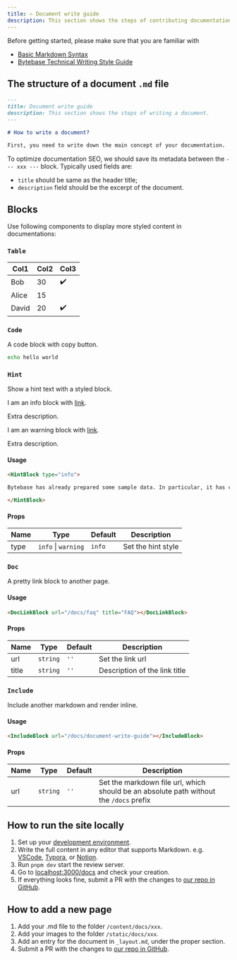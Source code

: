 ```yaml
---
title: ✍️ Document write guide
description: This section shows the steps of contributing documentation.
---
```


Before getting started, please make sure that you are familiar with

- [Basic Markdown Syntax](https://docs.github.com/en/get-started/writing-on-github/getting-started-with-writing-and-formatting-on-github/basic-writing-and-formatting-syntax)
- [Bytebase Technical Writing Style Guide](https://github.com/bytebase/bytebase/blob/main/docs/writing-guide.md)

## The structure of a document `.md` file

```markdown
---
title: Document write guide
description: This section shows the steps of writing a document.
---

# How to write a document?

First, you need to write down the main concept of your documentation.
```

To optimize documentation SEO, we should save its metadata between the `--- xxx ---` block. Typically used fields are:

- `title` should be same as the header title;
- `description` field should be the excerpt of the document.

## Blocks

Use following components to display more styled content in documentations:

### `Table`

| Col1  | Col2 | Col3 |
| ----- | ---- | ---- |
| Bob   | 30   | ✔️   |
| Alice | 15   |      |
| David | 20   | ✔️   |

### `Code`

A code block with copy button.

```bash
echo hello world
```

### `Hint`

Show a hint text with a styled block.

<HintBlock type="info">

I am an info block with [link](#hint).

Extra description.

</HintBlock>

<HintBlock type="warning">

I am an warning block with [link](#hint).

Extra description.

</HintBlock>

#### Usage

```markdown
<HintBlock type="info">

Bytebase has already prepared some sample data. In particular, it has created a Test environment and a Prod environment, each containing a mysql instance. To establish the connection to those instances, one quick way is to [start a MySQL docker instance](#start-a-mysql-docker-instance-for-testing).

</HintBlock>
```

#### Props

| Name | Type                | Default | Description        |
| ---- | ------------------- | ------- | ------------------ |
| type | `info` \| `warning` | `info`  | Set the hint style |

### `Doc`

A pretty link block to another page.

<DocLinkBlock url="/docs/faq" title="FAQ"></DocLinkBlock>

#### Usage

```markdown
<DocLinkBlock url="/docs/faq" title="FAQ"></DocLinkBlock>
```

#### Props

| Name  | Type     | Default | Description                   |
| ----- | -------- | ------- | ----------------------------- |
| url   | `string` | `''`    | Set the link url              |
| title | `string` | `''`    | Description of the link title |

### `Include`

Include another markdown and render inline.

#### Usage

```markdown
<IncludeBlock url="/docs/document-write-guide"></IncludeBlock>
```

#### Props

| Name | Type     | Default | Description                                                                            |
| ---- | -------- | ------- | -------------------------------------------------------------------------------------- |
| url  | `string` | `''`    | Set the markdown file url, which should be an absolute path without the `/docs` prefix |

## How to run the site locally

1. Set up your [development environment](https://github.com/bytebase/bytebase.com#-development).
1. Write the full content in any editor that supports Markdown. e.g. [VSCode](https://code.visualstudio.com/), [Typora](https://typora.io/), or [Notion](https://notion.so/).
1. Run `pnpm dev` start the review server.
1. Go to [localhost:3000/docs](http://localhost:3000/docs) and check your creation.
1. If everything looks fine, submit a PR with the changes to [our repo in GitHub](https://github.com/bytebase/bytebase.com).

## How to add a new page

1. Add your .md file to the folder `/content/docs/xxx`.
2. Add your images to the folder `/static/docs/xxx`.
3. Add an entry for the document in `_layout.md`, under the proper section.
4. Submit a PR with the changes to [our repo in GitHub](https://github.com/bytebase/bytebase.com).
